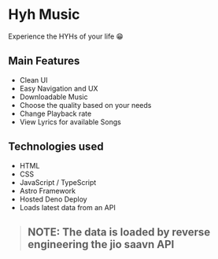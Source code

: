 # Hyh Music
Experience the HYHs of your life 😁

## Main Features

- Clean UI
- Easy Navigation and UX
- Downloadable Music
- Choose the quality based on your needs
- Change Playback rate
- View Lyrics for available Songs

## Technologies used

- HTML
- CSS
- JavaScript / TypeScript
- Astro Framework
- Hosted Deno Deploy
- Loads latest data from an API
> ## NOTE: The data is loaded by reverse engineering the jio saavn API